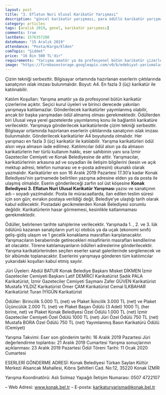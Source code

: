 ```yaml
---
layout: post
title: "3. Eflatun Nuri Ulusal Karikatür Yarışması"
description: "güncel karikatür yarışması, para ödüllü karikatür yarışmaları 2020"
category: articles
tags: [aralık 2019, genel, karikatür yarışması]
comments: true
lastDate: 1576357200
dateHuman: "15 Aralık 2019"
attendance: "Posta/Kargo/Elden"
comTopic: "Şiddet"
price: "16 Bin 500 TL'dir"
requirements: "Yarışma amatör ya da profesyonel bütün karikatür çizerlerine açıktır"
image: "https://firebasestorage.googleapis.com/v0/b/edebiyat-yarismalari.appspot.com/o/3-eflatun-nuri-ulusal-karikat%C3%BCr-yarismasi-2019.jpg?alt=media&token=d7627666-8f4a-4fd9-82aa-0557f06f995f"
---
```


Çizim tekniği serbesttir. Bilgisayar ortamında hazırlanan eserlerin çıktılarında sanatçının ıslak imzası bulunmalıdır. Boyut:  A4.  En fazla 3 (üç) karikatür ile katılınabilir. 

Katılım Koşulları:
Yarışma amatör ya da profesyonel bütün karikatür çizerlerine açıktır. Seçici kurul üyeleri ve birinci derecede yakınları yarışmaya katılamazlar. 
Gönderilecek karikatürler yayımlanmış olabilir, ancak bir başka yarışmadan ödül almamış olması gerekmektedir. 
Ödüllerden biri Ulusal veya yerel gazetelerde yayımlanmış konu ile bağlantılı karikatüre verilecektir. 
Yarışmaya gönderilecek karikatürlerde çizim tekniği serbesttir. Bilgisayar ortamında hazırlanan eserlerin çıktılarında sanatçının ıslak imzası bulunmalıdır. 
Gönderilecek karikatürler A4 boyutunda olmalıdır. Her yarışmacı en fazla 3 (üç) karikatür ile katılabilir. Yarışma karikatürleri ödül alsın veya almasın iade edilmez. Katılımcılar ödül alsın ya da almasın karikatürlerin her türlü kullanım hakkı, eser sahibinin yanı sıra İzmir Gazeteciler Cemiyeti ve Konak Belediyesine de aittir. 
Yarışmacılar, karikatürlerinin arkasına ad ve soyadları ile iletişim bilgilerini (kesin ve açık mektup adresi, telefon numarası ve e-posta adresini) okunaklı olarak yazmalıdır. 
Karikatürler en son 16 Aralık 2019 Pazartesi 17.30’a kadar Konak Belediyesi’nin şartnamede belirtilen yazışma adresine elden ya da posta ile ulaşmış olmalıdır. Eserin gönderileceği zarfın sol üst köşesine **Konak Belediyesi 3. Eflatun Nuri Ulusal Karikatür Yarışması** yazısı ve sanatçının adı – soyadı yazılmalıdır. Posta ile müracaatlarda, ilan edilen teslim süresi için son gün; evrakın postaya verildiği değil, Belediye’ye ulaştığı tarih olarak kabul edilecektir.
Postadaki gecikmelerden Konak Belediyesi sorumlu değildir. Karikatürlerin hasar görmemesi, kesinlikle katlanmaması gerekmektedir.
 
Ödüller, belirlenen tarihte sahiplerine verilecektir.
Yarışmada 1. , 2. ve 3. lük ödülünü kazanan sanatçıların yurt içi otobüs ya da uçak (ekonomi sınıfı) geliş-gidiş ulaşım ve 1 gecelik konaklama masrafları karşılanacaktır. Yarışmacıların beraberinde getirecekleri misafirlerin masrafları kendilerine ait olacaktır. Törene katılamayanların ödülleri adreslerine gönderilecektir. 
Yarışma karikatürlerinden seçilen eserler sanat galerilerinde sergilenecek ve bir albümde toplanacaktır. 
Eserlerini yarışmaya gönderen tüm katılımcılar yukarıdaki koşulları kabul etmiş sayılır.

Jüri Üyeleri:
Abdül BATUR Konak Belediye Başkanı
Misket DİKMEN İzmir Gazeteciler Cemiyeti Başkanı
Latif DEMİRCİ Karikatürist
Sadık PALA Karikatürist, İzmir Gazeteciler Cemiyeti Saymanı
Zafer GÜVEN Karikatürist
Mustafa YILDIZ Karikatürist
Ömer ÇAM Karikatürist
Cemal İLKBAHAR Karikatürist
Turan İYİGÜN Karikatürist

Ödüller:
Birincilik 5.000 TL (net) ve Plaket
İkincilik 3.000 TL (net) ve Plaket
Üçüncülük 2.000 TL (net) ve Plaket
Başarı Ödülü (3 Adet) 1000 TL (her birine, net) ve Plaket
Konak Belediyesi Özel Ödülü 1.000 TL (net)
İzmir Gazeteciler Cemiyeti Özel Ödülü 1000 TL (net)
Jüri Özel Ödülü 750 TL (net)
Mustafa BORA Özel Ödülü 750 TL (net)
Yayımlanmış Basın Karikatürü Ödülü (Cemiyet)

Yarışma Takvimi:
Eser son gönderim tarihi: 16 Aralık 2019 Pazartesi
Jüri değerlendirme toplantısı: 21 Aralık 2019 Cumartesi 
Yarışma sonuçlarının açıklanması: 23 Aralık 2019 Pazartesi
Ödül Töreni Tarihi: 11 Ocak 2020 Cumartesi

ESERLERİ GÖNDERME ADRESİ:
Konak Belediyesi 
Türkan Saylan Kültür Merkezi
Alsancak Mahallesi, 
Kıbrıs Şehitleri Cad. No:12, 
35220 Konak
İZMİR

Yarışma Koordinatörü: Aslı Solmaz Yapağılı 
İletişim Numarası: 0507 4722107

– Web Adresi: www.konak.bel.tr
– E-posta: karikaturyarisma@konak.bel.tr